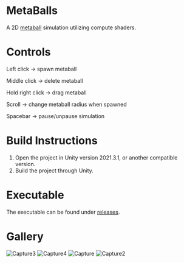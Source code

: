 # MetaBalls
A 2D [metaball](https://en.wikipedia.org/wiki/Metaballs) simulation utilizing compute shaders.

# Controls
Left click -> spawn metaball

Middle click -> delete metaball

Hold right click -> drag metaball

Scroll -> change metaball radius when spawned

Spacebar -> pause/unpause simulation

# Build Instructions
1. Open the project in Unity version 2021.3.1, or another compatible version.
2. Build the project through Unity.

# Executable
The executable can be found under [releases](https://github.com/mooddood235/MetaBalls/releases/tag/1.0).

# Gallery
![Capture3](https://github.com/mooddood235/MetaBalls/assets/62807754/b537e09d-5415-4edf-98ff-5cdc92031b7b)
![Capture4](https://github.com/mooddood235/MetaBalls/assets/62807754/145beef7-e3c8-47df-860a-4eb0bbb67542)
![Capture](https://github.com/mooddood235/MetaBalls/assets/62807754/be7f5d69-8a34-42a2-8f41-fa22a3ea97b2)
![Capture2](https://github.com/mooddood235/MetaBalls/assets/62807754/ef698954-1595-4546-a358-40700da54d51)
